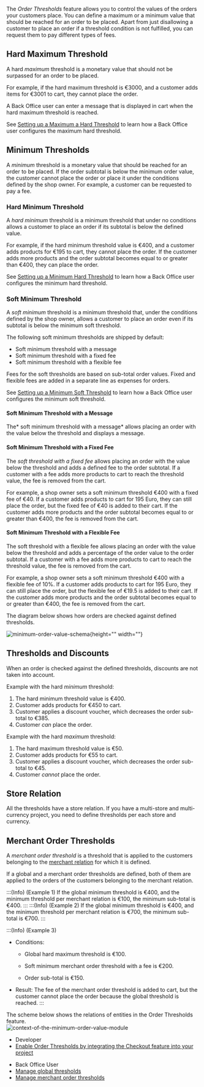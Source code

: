 The *Order Thresholds* feature allows you to control the values of the orders your customers place. You can define a maximum or a minimum value that should be reached for an order to be placed. Apart from just disallowing a customer to place an order if a threshold condition is not fulfilled, you can request them to pay different types of fees. 


## Hard Maximum Threshold
A hard *maximum* threshold is a monetary value that should not be surpassed for an order to be placed.

For example, if the hard maximum threshold is €3000, and a customer adds items for €3001 to cart, they cannot place the order. 

A Back Office user can enter a message that is displayed in cart when the hard maximum threshold is reached. 

See [Setting up a Maximum a Hard Threshold](https://documentation.spryker.com/docs/en/managing-global-threshold#setting-up-a-hard-threshold) to learn how a Back Office user configures the maximum hard threshold.


## Minimum Thresholds
A *minimum* threshold is a monetary value that should be reached for an order to be placed. If the order subtotal is below the minimum order value, the customer cannot place the order or place it under the conditions defined by the shop owner. For example, a customer can be requested to pay a fee.


### Hard Minimum Threshold
A *hard minimum* threshold is a minimum threshold that under no conditions allows a customer to place an order if its subtotal is below the defined value. 

For example, if the hard minimum threshold value is €400, and a customer adds products for €195 to cart, they cannot place the order. If the customer adds more products and the order subtotal becomes equal to or greater than €400, they can place the order.

See [Setting up a Minimum Hard Threshold](https://documentation.spryker.com/docs/en/managing-global-threshold#setting-up-a-hard-threshold) to learn how a Back Office user configures the minimum hard threshold.


### Soft Minimum Threshold
A *soft minimum* threshold is a minimum threshold that, under the conditions defined by the shop owner, allows a customer to place an order even if its subtotal is below the minimum soft threshold. 

The following soft minimum thresholds are shipped by default:

* Soft minimum threshold with a message
* Soft minimum threshold with a fixed fee
* Soft minimum threshold with a flexible fee

Fees for the soft thresholds are based on sub-total order values. Fixed and flexible fees are added in a separate line as expenses for orders.

See [Setting up a Minimum Soft Threshold](https://documentation.spryker.com/docs/en/managing-global-threshold#setting-up-a-soft-threshold) to learn how a Back Office user configures the minimum soft threshold.


#### Soft Minimum Threshold with a Message
The* soft minimum threshold with a message* allows placing an order with the value below the threshold and displays a message.


#### Soft Minimum Threshold with a Fixed Fee
The *soft threshold with a fixed fee* allows placing an order with the value below the threshold and adds a defined fee to the order subtotal. If a customer with a fee adds more products to cart to reach the threshold value, the fee is removed from the cart. 

For example, a shop owner sets a soft minimum threshold €400 with a fixed fee of €40. If a customer adds products to cart for 195 Euro, they can still place the order, but the fixed fee of €40 is added to their cart. If the customer adds more products and the order subtotal becomes equal to or greater than €400, the fee is removed from the cart.


#### Soft Minimum Threshold with a Flexible Fee
The soft threshold with a flexible fee allows placing an order with the value below the threshold and adds a percentage of the order value to the order subtotal. If a customer with a fee adds more products to cart to reach the threshold value, the fee is removed from the cart. 

For example, a shop owner sets a soft minimum threshold €400 with a flexible fee of 10%. If a customer adds products to cart for 195 Euro, they can still place the order, but the flexible fee of €19.5 is added to their cart. If the customer adds more products and the order subtotal becomes equal to or greater than €400, the fee is removed from the cart.


The diagram below shows how orders are checked against defined thresholds.

![minimum-order-value-schema](https://spryker.s3.eu-central-1.amazonaws.com/docs/Features/Shopping+Cart/Order+Thresholds/minimum-order-value-schema.jpg){height="" width=""}

## Thresholds and Discounts
When an order is checked against the defined thresholds, discounts are not taken into account. 

Example with the hard *minimum* threshold:

1. The hard minimum threshold value is €400.
2. Customer adds products for €450 to cart.
3. Customer applies a discount voucher, which decreases the order sub-total to €385. 
4. Customer *can* place the order.

Example with the hard *maximum* threshold:

1. The hard maximum threshold value is €50.
2. Customer adds products for €55 to cart.
3. Customer applies a discount voucher, which decreases the order sub-total to €45. 
4. Customer *cannot* place the order.


## Store Relation
All the thresholds have a store relation. If you have a multi-store and multi-currency project, you need to define thresholds per each store and currency. 


## Merchant Order Thresholds
A *merchant order threshold* is a threshold that is applied to the customers belonging to the [merchant relation](https://documentation.spryker.com/docs/en/merchants-and-merchant-relations-overview) for which it is defined.   

If a global and a merchant order thresholds are defined, both of them are applied to the orders of the customers belonging to the merchant relation.

:::(Info) (Example 1)
If the global minimum threshold is €400, and the minimum threshold per merchant relation is €100, the minimum sub-total is €400.
:::
:::(Info) (Example 2)
If the global minimum threshold is €400, and the minimum threshold per merchant relation is €700, the minimum sub-total is €700.
:::

 :::(Info) (Example 3)

* Conditions:

    * Global hard maximum threshold is €100.

    * Soft minimum merchant order threshold with a fee is €200.

    * Order sub-total is €150.

* Result: The fee of the merchant order threshold is added to cart, but the customer cannot place the order because the global threshold is reached. 
:::

The scheme below shows the relations of entities in the Order Thresholds feature.  
![context-of-the-minimum-order-value-module](https://spryker.s3.eu-central-1.amazonaws.com/docs/Features/Shopping+Cart/Cart/Minimum+Order+Value/Minimum+Order+Value+Feature+Overview/context-of-the-minimum-order-value-module.png)

<div class="mr-container">
    <div class="mr-list-container">
        <!-- col1 -->
        <div class="mr-col">
            <ul class="mr-list mr-list-green">
                <li class="mr-title">Developer</li>
                <li><a href="https://documentation.spryker.com/docs/checkout-feature-integration">Enable Order Thresholds by integrating the Checkout feature into your project</a></li>
            </ul>
        </div>
        <!-- col2 -->
        <div class="mr-col">
            <ul class="mr-list mr-list-blue">
                <li class="mr-title">Back Office User</li>
                <li><a href="https://documentation.spryker.com/docs/managing-global-thresholds">Manage global thresholds</a></li>
                <li><a href="https://documentation.spryker.com/docs/en/managing-merchant-order-thresholds" class="mr-link">Manage merchant order thresholds</a></li>
            </ul>
        </div>
    </div>
</div>